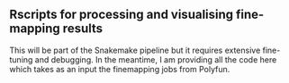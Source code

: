 ## Rscripts for processing and visualising fine-mapping results 

This will be part of the Snakemake pipeline but it requires extensive fine-tuning and debugging.
In the meantime, I am providing all the code here which takes as an input the finemapping jobs from Polyfun.
